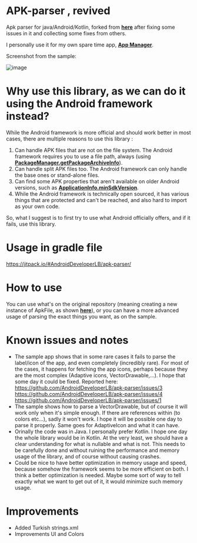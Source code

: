 # APK-parser , revived

Apk parser for java/Android/Kotlin, forked from **[here](https://github.com/hsiafan/apk-parser)** after fixing some issues in it and collecting some fixes from others.

I personally use it for my own spare time app, **[App Manager](https://play.google.com/store/apps/details?id=com.lb.app_manager)**.

Screenshot from the sample:

![image]((https://github.com/melihcanndemir/apk-parser/blob/master/screenshot.png))

# Why use this library, as we can do it using the Android framework instead?

While the Android framework is more official and should work better in most cases, there are multiple reasons to use this library :
 
1. Can handle APK files that are not on the file system. The Android framework requires you to use a file path, always (using **[PackageManager.getPackageArchiveInfo](https://developer.android.com/reference/android/content/pm/PackageManager#getPackageArchiveInfo(java.lang.String,%20int))**). 
2. Can handle split APK files too. The Android framework can only handle the base ones or stand-alone files.
3. Can find some APK properties that aren't available on older Android versions, such as **[ApplicationInfo.minSdkVersion](https://developer.android.com/reference/android/content/pm/ApplicationInfo#minSdkVersion)**.
4. While the Android framework is technically open sourced, it has various things that are protected and can't be reached, and also hard to import as your own code.

So, what I suggest is to first try to use what Android officially offers, and if it fails, use this library.

# Usage in gradle file

https://jitpack.io/#AndroidDeveloperLB/apk-parser/

# How to use

You can use what's on the original repository (meaning creating a new instance of ApkFile, as shown **[here](https://github.com/hsiafan/apk-parser#usage)**), or you can have a more advanced usage of parsing the exact things you want, as on the sample.

# Known issues and notes

- The sample app shows that in some rare cases it fails to parse the label/icon of the app, and even completely (incredibly rare). For most of the cases, it happens for fetching the app icons, perhaps because they are the most complex (Adaptive icons, VectorDrawable,...). I hope that some day it could be fixed. Reported here: https://github.com/AndroidDeveloperLB/apk-parser/issues/3 https://github.com/AndroidDeveloperLB/apk-parser/issues/4 https://github.com/AndroidDeveloperLB/apk-parser/issues/1
- The sample shows how to parse a VectorDrawable, but of course it will work only when it's simple enough. If there are references within (to colors etc...), sadly it won't work. I hope it will be possible one day to parse it properly. Same goes for AdaptiveIcon and what it can have.
- Orinally the code was in Java. I personally prefer Kotlin. I hope one day the whole library would be in Kotlin. At the very least, we should have a clear understanding for what is nullable and what is not. This needs to be carefully done and without ruining the performance and memory usage of the library, and of course without causing crashes.
- Could be nice to have better optimization in memory usage and speed, because somehow the framework seems to be more efficient on both. I think a better optimization is needed. Maybe some sort of way to tell 
exactly what we want to get out of it, it would minimize such memory usage.

# Improvements

- Added Turkish strings.xml
- Improvements UI and Colors
